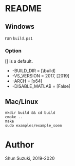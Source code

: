 # README #

## Windows ##

run `build.ps1`

### Option ###

[] is a default.

* -BUILD_DIR = [\build]
* -VS_VERSION = 2017, [2019]
* -ARCH = [x64]
* -DISABLE_MATLAB = [False]

## Mac/Linux ##

```
mkdir build && cd build
cmake ..
make
sudo examples/example_soem
```

# Author #

Shun Suzuki, 2019-2020
